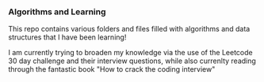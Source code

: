 ### Algorithms and Learning

This repo contains various folders and files filled with algorithms and data structures that I have been learning!

I am currently trying to broaden my knowledge via the use of the Leetcode 30 day challenge and their interview questions, while also currenlty reading through the fantastic book "How to crack the coding interview"